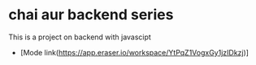 # chai aur backend series

This is a project on backend with javascipt
- [Mode link(https://app.eraser.io/workspace/YtPqZ1VogxGy1jzIDkzj)]
<!-- now out master branch is running -->

